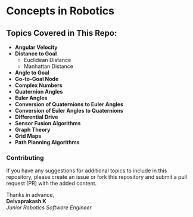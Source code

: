 # Concepts in Robotics

## Topics Covered in This Repo:

- **Angular Velocity**
- **Distance to Goal**  
    - Euclidean Distance  
    - Manhattan Distance
- **Angle to Goal**
- **Go-to-Goal Node**
- **Complex Numbers**
- **Quaternion Angles**
- **Euler Angles**
- **Conversion of Quaternions to Euler Angles**
- **Conversion of Euler Angles to Quaternions**
- **Differential Drive**
- **Sensor Fusion Algorithms**
- **Graph Theory**
- **Grid Maps**
- **Path Planning Algorithms**

### Contributing

If you have any suggestions for additional topics to include in this repository, please create an issue or fork this repository and submit a pull request (PR) with the added content.

Thanks in advance,  
**Deivaprakash K**   
*Junior Robotics Software Engineer*


